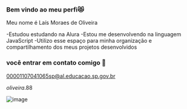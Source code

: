 ### Bem vindo ao meu perfi😻

Meu nome é Laís Moraes de Oliveira 

-Estudou estudando na Alura
-Estou me desenvolvendo na linguagem JavaScript
-Utilizo esse espaço para minha organização e compartilhamento dos meus projetos desenvolvidos

### você entrar em contato comigo 📧

00001107041065sp@al.educacao.sp.gov.br

_oliveira_.88


![]()![image](https://github.com/user-attachments/assets/f0624ffc-13c1-46a5-a43e-433ef79a59b8)

